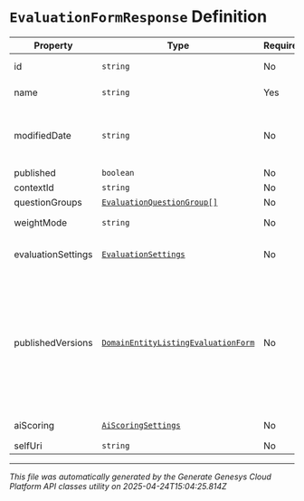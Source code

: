 # `EvaluationFormResponse` Definition

| Property | Type | Required | Description |
|----------|------|----------|-------------|
| id | `string` | No | The globally unique identifier for the object. |
| name | `string` | Yes | The evaluation form name |
| modifiedDate | `string` | No | Date time is represented as an ISO-8601 string. For example: yyyy-MM-ddTHH:mm:ss[.mmm]Z |
| published | `boolean` | No |  |
| contextId | `string` | No |  |
| questionGroups | [`EvaluationQuestionGroup[]`](evaluationquestiongroup-definition.md) | No | A list of question groups |
| weightMode | `string` | No | Mode for evaluation form weight |
| evaluationSettings | [`EvaluationSettings`](evaluationsettings-definition.md) | No | Settings for evaluations associated with this form |
| publishedVersions | [`DomainEntityListingEvaluationForm`](domainentitylistingevaluationform-definition.md) | No | A list of the published versions of this form. Not populated by default, its availability depends on the endpoint. Use the 'expand=publishHistory' query parameter to retrieve this data where applicable (refer to the endpoint description to see if it is applicable). |
| aiScoring | [`AiScoringSettings`](aiscoringsettings-definition.md) | No | AI scoring settings for the evaluation form. |
| selfUri | `string` | No | The URI for this object |

---

*This file was automatically generated by the Generate Genesys Cloud Platform API classes utility on 2025-04-24T15:04:25.814Z*